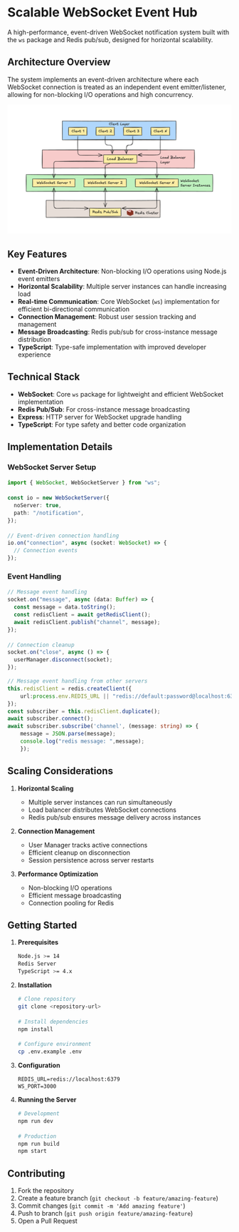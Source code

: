 # Scalable WebSocket Event Hub

A high-performance, event-driven WebSocket notification system built with the `ws` package and Redis pub/sub, designed for horizontal scalability.

## Architecture Overview

The system implements an event-driven architecture where each WebSocket connection is treated as an independent event emitter/listener, allowing for non-blocking I/O operations and high concurrency.

![System Design](/assets/design.png)

## Key Features

- **Event-Driven Architecture**: Non-blocking I/O operations using Node.js event emitters
- **Horizontal Scalability**: Multiple server instances can handle increasing load
- **Real-time Communication**: Core WebSocket (`ws`) implementation for efficient bi-directional communication
- **Connection Management**: Robust user session tracking and management
- **Message Broadcasting**: Redis pub/sub for cross-instance message distribution
- **TypeScript**: Type-safe implementation with improved developer experience

## Technical Stack

- **WebSocket**: Core `ws` package for lightweight and efficient WebSocket implementation
- **Redis Pub/Sub**: For cross-instance message broadcasting
- **Express**: HTTP server for WebSocket upgrade handling
- **TypeScript**: For type safety and better code organization

## Implementation Details

### WebSocket Server Setup
```typescript
import { WebSocket, WebSocketServer } from "ws";

const io = new WebSocketServer({
  noServer: true,
  path: "/notification",
});

// Event-driven connection handling
io.on("connection", async (socket: WebSocket) => {
  // Connection events
});
```

### Event Handling
```typescript
// Message event handling
socket.on("message", async (data: Buffer) => {
  const message = data.toString();
  const redisClient = await getRedisClient();
  await redisClient.publish("channel", message);
});

// Connection cleanup
socket.on("close", async () => {
  userManager.disconnect(socket);
});

```
```typescript
// Message event handling from other servers
this.redisClient = redis.createClient({
    url:process.env.REDIS_URL || "redis://default:password@localhost:6379"
});
const subscriber = this.redisClient.duplicate();
await subscriber.connect();
await subscriber.subscribe('channel', (message: string) => {
    message = JSON.parse(message);
    console.log("redis message: ",message);
    });
```

## Scaling Considerations

1. **Horizontal Scaling**
   - Multiple server instances can run simultaneously
   - Load balancer distributes WebSocket connections
   - Redis pub/sub ensures message delivery across instances

2. **Connection Management**
   - User Manager tracks active connections
   - Efficient cleanup on disconnection
   - Session persistence across server restarts

3. **Performance Optimization**
   - Non-blocking I/O operations
   - Efficient message broadcasting
   - Connection pooling for Redis

## Getting Started

1. **Prerequisites**
   ```bash
   Node.js >= 14
   Redis Server
   TypeScript >= 4.x
   ```

2. **Installation**
   ```bash
   # Clone repository
   git clone <repository-url>

   # Install dependencies
   npm install

   # Configure environment
   cp .env.example .env
   ```

3. **Configuration**
   ```env
   REDIS_URL=redis://localhost:6379
   WS_PORT=3000
   ```

4. **Running the Server**
   ```bash
   # Development
   npm run dev

   # Production
   npm run build
   npm start
   ```

## Contributing

1. Fork the repository
2. Create a feature branch (`git checkout -b feature/amazing-feature`)
3. Commit changes (`git commit -m 'Add amazing feature'`)
4. Push to branch (`git push origin feature/amazing-feature`)
5. Open a Pull Request